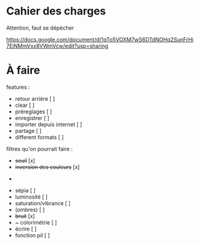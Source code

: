 # Cahier des charges
Attention, faut se dépécher

https://docs.google.com/document/d/1qTo5VOXM7wS6DTdNOHq2SunFrHi7EiNMmVxx8VWmVcw/edit?usp=sharing

# À faire

features :
 - retour arrière [ ]
 - clear [ ]
 - préreglages [ ]
 - enregistrer [ ]
 - importer depuis internet [ ]
 - partage [ ]
 - different  formats [ ]
 
 filtres qu'on pourrait faire :
 - ~~seuil~~ [x]
 - ~~inversion des couleurs~~ [x]
 - ~~~~noir et blanc~~ [x]
 - sépia [ ]
 - luminosité [ ]
 - saturation/vibrance [ ]
 - (ombres) [ ]
 - ~~bruit~~ [x]
 - ~ colorimétrie [ ]
 - écrire [ ]
 - fonction pil [ ]
